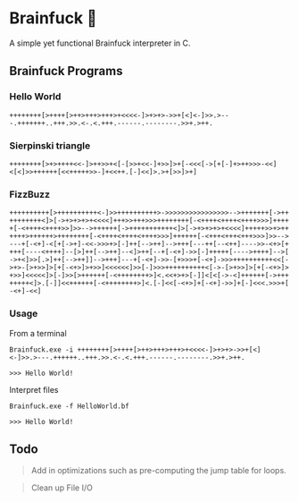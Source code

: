 # Brainfuck 🧠 
A simple yet functional Brainfuck interpreter in C.

## Brainfuck Programs

### Hello World
```bf
++++++++[>++++[>++>+++>+++>+<<<<-]>+>+>->>+[<]<-]>>.>---.+++++++..+++.>>.<-.<.+++.------.--------.>>+.>++.
```
### Sierpinski triangle
```bf
++++++++[>+>++++<<-]>++>>+<[-[>>+<<-]+>>]>+[-<<<[->[+[-]+>++>>>-<<]<[<]>>++++++[<<+++++>>-]+<<++.[-]<<]>.>+[>>]>+]
```
### FizzBuzz
```bf
++++++++++[>++++++++++<-]>>++++++++++>->>>>>>>>>>>>>>>>-->+++++++[->++
++++++++<]>[->+>+>+>+<<<<]+++>>+++>>>++++++++[-<++++<++++<++++>>>]++++
+[-<++++<++++>>]>>-->++++++[->+++++++++++<]>[->+>+>+>+<<<<]+++++>>+>++
++++>++++++>++++++++[-<++++<++++<++++>>>]++++++[-<+++<+++<+++>>>]>>-->
---+[-<+]-<[+[->+]-<<->>>+>[-]++[-->++]-->+++[---++[--<++]---->>-<+>[+
+++[----<++++]--[>]++[-->++]--<]>++[--+[-<+]->>[-]+++++[---->++++]-->[
->+<]>>[.>]++[-->++]]-->+++]---+[-<+]->>-[+>>>+[-<+]->>>++++++++++<<[-
>+>-[>+>>]>[+[-<+>]>+>>]<<<<<<]>>[-]>>>++++++++++<[->-[>+>>]>[+[-<+>]>
+>>]<<<<<]>[-]>>[>++++++[-<++++++++>]<.<<+>+>[-]]<[<[->-<]++++++[->+++
+++++<]>.[-]]<<++++++[-<++++++++>]<.[-]<<[-<+>]+[-<+]->>]+[-]<<<.>>>+[
-<+]-<<]
```

### Usage
From a terminal
```
Brainfuck.exe -i ++++++++[>++++[>++>+++>+++>+<<<<-]>+>+>->>+[<]<-]>>.>---.++++++..+++.>>.<-.<.+++.------.--------.>>+.>++.

>>> Hello World!
```

Interpret files
```
Brainfuck.exe -f HelloWorld.bf

>>> Hello World!
```

## Todo
> Add in optimizations such as pre-computing the jump table for loops.

> Clean up File I/O
